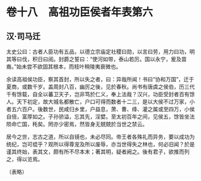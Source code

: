 # 卷十八　高祖功臣侯者年表第六
## 汉·司马迁
太史公曰：古者人臣功有五品，以德立宗庙定社稷曰勋，以言曰劳，用力曰功，明其等曰伐，积日曰阅。封爵之誓曰：“使河如带，泰山若厉。国以永宁，爰及苗裔。”始未尝不欲固其根本，而枝叶稍陵夷衰微也。    
    
余读高祖侯功臣，察其首封，所以失之者，曰：异哉所闻！书曰“协和万国”，迁于夏商，或数千岁。盖周封八百，幽厉之後，见於春秋。尚书有唐虞之侯伯，历三代千有馀载，自全以蕃卫天子，岂非笃於仁义，奉上法哉？汉兴，功臣受封者百有馀人。天下初定，故大城名都散亡，户口可得而数者十二三，是以大侯不过万家，小者五六百户。後数世，民咸归乡里，户益息，萧、曹、绛、灌之属或至四万，小侯自倍，富厚如之。子孙骄溢，忘其先，淫嬖。至太初百年之间，见侯五，馀皆坐法陨命亡国，秏矣。罔亦少密焉，然皆身无兢兢於当世之禁云。    
    
居今之世，志古之道，所以自镜也，未必尽同。帝王者各殊礼而异务，要以成功为统纪，岂可绲乎？观所以得尊宠及所以废辱，亦当世得失之林也，何必旧闻？於是谨其终始，表其文，颇有所不尽本末；著其明，疑者阙之。後有君子，欲推而列之，得以览焉。    
    
（表略）    
    
